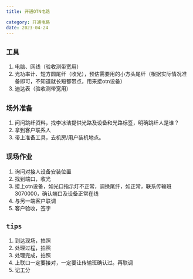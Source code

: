 ```yaml
---
title: 开通OTN电路

category: 开通电路
date: 2023-04-24
---
```



## `工具`
1. 电脑、网线（验收测带宽用）
2. 光功率计、短方圆尾纤（收光），预估需要用的小方头尾纤（根据实际情况准备即可，不知道就长短都带点，用来接otn设备）
3. 迪达表（验收测带宽用）

## `场外准备`
1. 问问跳纤资料，找李冰洁提供光路及设备和光路标签，明确跳纤人是谁？
2. 拿到客户联系人
3. 带上准备工具，去机房/用户装机地点。

## `现场作业`
1. 询问对接人设备安装位置
2. 找到端口，收光
3. 接上otn设备，如光口指示灯不正常，调换尾纤，如正常，联系传输班3070000，确认端口及设备正常在线
4. 与另一端客户联调
5. 客户验收，签字

## `tips`
1. 到达现场，拍照
2. 处理过程，拍照
3. 处理完成，拍照
4. 上联口一定要接对，一定要让传输班确认过。再联调
5. 记工分

